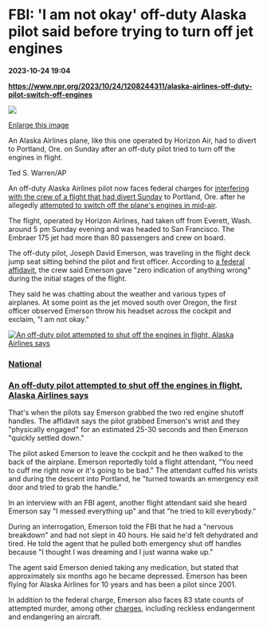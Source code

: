 # FBI: 'I am not okay' off-duty Alaska pilot said before trying to turn off jet engines

**2023-10-24 19:04**

**https://www.npr.org/2023/10/24/1208244311/alaska-airlines-off-duty-pilot-switch-off-engines**

 ![](https://media.npr.org/assets/img/2023/10/24/ap19280852266153_wide-c420b5104808adffa287073ba97f9c31007faa6a-s1100-c50.jpg) 

[Enlarge this image](https://media.npr.org/assets/img/2023/10/24/ap19280852266153_wide-c420b5104808adffa287073ba97f9c31007faa6a-s1200.jpg)

An Alaska Airlines plane, like this one operated by Horizon Air, had to divert to Portland, Ore. on Sunday after an off-duty pilot tried to turn off the engines in flight.

Ted S. Warren/AP

An off-duty Alaska Airlines pilot now faces federal charges for [interfering with the crew of a flight that had divert Sunday](https://www.npr.org/2023/10/23/1208009872/off-duty-pilot-attempted-to-shut-off-the-engines-in-flight-alaska-airlines) to Portland, Ore. after he allegedly [attempted to switch off the plane's engines in mid-air](https://www.justice.gov/usao-or/pr/duty-commercial-airline-pilot-charged-federal-court-interfering-flight-crew).

The flight, operated by Horizon Airlines, had taken off from Everett, Wash. around 5 pm Sunday evening and was headed to San Francisco. The Embraer 175 jet had more than 80 passengers and crew on board.

The off-duty pilot, Joseph David Emerson, was traveling in the flight deck jump seat sitting behind the pilot and first officer. According to [a federal affidavit](https://apps.npr.org/documents/document.html?id=24080510-d-or-23-mj-00185-dckt-000001_001-filed-2023-), the crew said Emerson gave "zero indication of anything wrong" during the initial stages of the flight.

They said he was chatting about the weather and various types of airplanes. At some point as the jet moved south over Oregon, the first officer observed Emerson throw his headset across the cockpit and exclaim, "I am not okay."

[![An off-duty pilot attempted to shut off the engines in flight, Alaska Airlines says ](https://media.npr.org/assets/img/2023/10/23/ap19063747974603_sq-fb5e9ce6af9128cdde953802c79870e213b1a17d-s100-c15.jpg)](https://www.npr.org/2023/10/23/1208009872/off-duty-pilot-attempted-to-shut-off-the-engines-in-flight-alaska-airlines)

### [National](https://www.npr.org/sections/national/)

### [An off-duty pilot attempted to shut off the engines in flight, Alaska Airlines says](https://www.npr.org/2023/10/23/1208009872/off-duty-pilot-attempted-to-shut-off-the-engines-in-flight-alaska-airlines)

That's when the pilots say Emerson grabbed the two red engine shutoff handles. The affidavit says the pilot grabbed Emerson's wrist and they "physically engaged" for an estimated 25-30 seconds and then Emerson "quickly settled down."

The pilot asked Emerson to leave the cockpit and he then walked to the back of the airplane. Emerson reportedly told a flight attendant, "You need to cuff me right now or it's going to be bad." The attendant cuffed his wrists and during the descent into Portland, he "turned towards an emergency exit door and tried to grab the handle."

In an interview with an FBI agent, another flight attendant said she heard Emerson say "I messed everything up" and that "he tried to kill everybody."

During an interrogation, Emerson told the FBI that he had a "nervous breakdown" and had not slept in 40 hours. He said he'd felt dehydrated and tired. He told the agent that he pulled both emergency shut off handles because "I thought I was dreaming and I just wanna wake up."

The agent said Emerson denied taking any medication, but stated that  
approximately six months ago he became depressed. Emerson has been flying for Alaska Airlines for 10 years and has been a pilot since 2001.

In addition to the federal charge, Emerson also faces 83 state counts of attempted murder, among other [charges](https://www.mcso.us/PAID/Home/Booking/1573087), including reckless endangerment and endangering an aircraft.